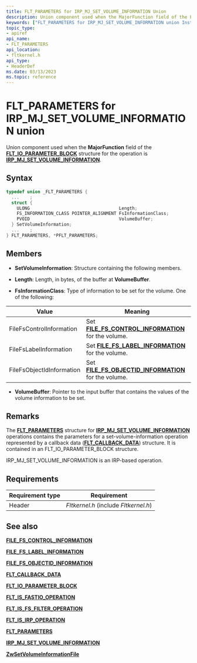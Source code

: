 ```yaml
---
title: FLT_PARAMETERS for IRP_MJ_SET_VOLUME_INFORMATION Union
description: Union component used when the MajorFunction field of the FLT_IO_PARAMETER_BLOCK structure for the operation is IRP_MJ_SET_VOLUME_INFORMATION.
keywords: ["FLT_PARAMETERS for IRP_MJ_SET_VOLUME_INFORMATION union Installable File System Drivers", "FLT_PARAMETERS union Installable File System Drivers", "PFLT_PARAMETERS union pointer Installable File System Drivers"]
topic_type:
- apiref
api_name:
- FLT_PARAMETERS
api_location:
- fltkernel.h
api_type:
- HeaderDef
ms.date: 03/13/2023
ms.topic: reference
---
```


# FLT_PARAMETERS for IRP_MJ_SET_VOLUME_INFORMATION union

Union component used when the **MajorFunction** field of the [**FLT_IO_PARAMETER_BLOCK**](/windows-hardware/drivers/ddi/fltkernel/ns-fltkernel-_flt_io_parameter_block) structure for the operation is [**IRP_MJ_SET_VOLUME_INFORMATION**](irp-mj-set-volume-information.md).

## Syntax

``` C
typedef union _FLT_PARAMETERS {
  ...    ;
  struct {
    ULONG                                  Length;
    FS_INFORMATION_CLASS POINTER_ALIGNMENT FsInformationClass;
    PVOID                                  VolumeBuffer;
  } SetVolumeInformation;
  ...    ;
} FLT_PARAMETERS, *PFLT_PARAMETERS;
```

## Members

- **SetVolumeInformation**: Structure containing the following members.

- **Length**: Length, in bytes, of the buffer at **VolumeBuffer**.

- **FsInformationClass**: Type of information to be set for the volume. One of the following:

| Value | Meaning |
| ----- | ------- |
| FileFsControlInformation | Set [**FILE_FS_CONTROL_INFORMATION**](/windows-hardware/drivers/ddi/ntifs/ns-ntifs-_file_fs_control_information) for the volume. |
| FileFsLabelInformation | Set [**FILE_FS_LABEL_INFORMATION**](/windows-hardware/drivers/ddi/ntddk/ns-ntddk-_file_fs_label_information) for the volume. |
| FileFsObjectIdInformation | Set [**FILE_FS_OBJECTID_INFORMATION**](/windows-hardware/drivers/ddi/ntddk/ns-ntddk-_file_fs_objectid_information) for the volume. |

- **VolumeBuffer**: Pointer to the input buffer that contains the values of the volume information to be set.

## Remarks

The [**FLT_PARAMETERS**](/windows-hardware/drivers/ddi/fltkernel/ns-fltkernel-_flt_parameters) structure for [**IRP_MJ_SET_VOLUME_INFORMATION**](irp-mj-set-volume-information.md) operations contains the parameters for a set-volume-information operation represented by a callback data ([**FLT_CALLBACK_DATA**](/windows-hardware/drivers/ddi/fltkernel/ns-fltkernel-_flt_callback_data)) structure. It is contained in an FLT_IO_PARAMETER_BLOCK structure.

IRP_MJ_SET_VOLUME_INFORMATION is an IRP-based operation.

## Requirements

| Requirement type | Requirement |
| ---------------- | ----------- |
| Header | *Fltkernel.h* (include *Fltkernel.h*) |

## See also

[**FILE_FS_CONTROL_INFORMATION**](/windows-hardware/drivers/ddi/ntifs/ns-ntifs-_file_fs_control_information)

[**FILE_FS_LABEL_INFORMATION**](/windows-hardware/drivers/ddi/ntddk/ns-ntddk-_file_fs_label_information)

[**FILE_FS_OBJECTID_INFORMATION**](/windows-hardware/drivers/ddi/ntddk/ns-ntddk-_file_fs_objectid_information)

[**FLT_CALLBACK_DATA**](/windows-hardware/drivers/ddi/fltkernel/ns-fltkernel-_flt_callback_data)

[**FLT_IO_PARAMETER_BLOCK**](/windows-hardware/drivers/ddi/fltkernel/ns-fltkernel-_flt_io_parameter_block)

[**FLT_IS_FASTIO_OPERATION**](/windows-hardware/drivers/ddi/fltkernel/nf-fltkernel-flt_is_fastio_operation)

[**FLT_IS_FS_FILTER_OPERATION**](/previous-versions/ff544648(v=vs.85))

[**FLT_IS_IRP_OPERATION**](/previous-versions/ff544654(v=vs.85))

[**FLT_PARAMETERS**](/windows-hardware/drivers/ddi/fltkernel/ns-fltkernel-_flt_parameters)

[**IRP_MJ_SET_VOLUME_INFORMATION**](irp-mj-set-volume-information.md)

[**ZwSetVolumeInformationFile**](/windows-hardware/drivers/ddi/ntifs/nf-ntifs-zwsetvolumeinformationfile)
